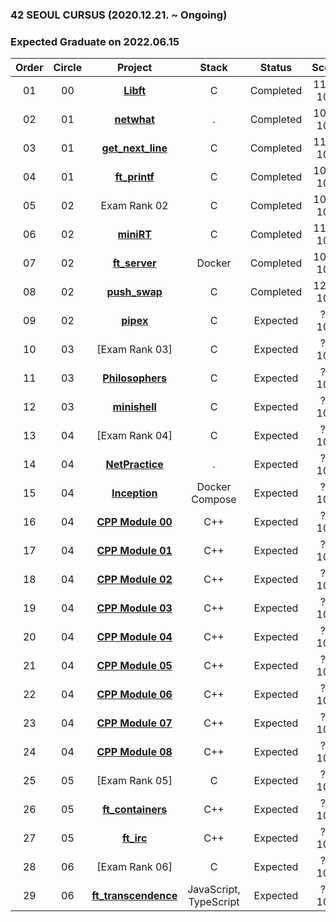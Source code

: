 ### 42 SEOUL CURSUS (2020.12.21. ~ Ongoing)
### Expected Graduate on 2022.06.15

 |Order|Circle|Project|Stack|Status|Score|Subject|
 |:---:|:---:|:---:|:---:|:---:|:---:|:---:|
 |01|00|[**Libft**](https://github.com/bigpel66/42-cursus/tree/main/circle-00/Libft)|C|Completed|115 / 100|[Subject](https://github.com/bigpel66/42-cursus/blob/main/circle-00/circle00%20-%20Libft.pdf)|
 |02|01|[**netwhat**](https://bigpel66.oopy.io/library/42/inner-circle/2)|.|Completed|100 / 100|[Subject](https://github.com/bigpel66/42-cursus/blob/main/circle-01/circle01%20-%20netwhat.pdf)|
 |03|01|[**get_next_line**](https://github.com/bigpel66/42-cursus/tree/main/circle-01/get_next_line)|C|Completed|115 / 100|[Subject](https://github.com/bigpel66/42-cursus/blob/main/circle-01/circle01%20-%20get_next_line.pdf)|
 |04|01|[**ft_printf**](https://github.com/bigpel66/42-cursus/tree/main/circle-01/ft_printf)|C|Completed|109 / 100|[Subject](https://github.com/bigpel66/42-cursus/blob/main/circle-01/circle01%20-%20ft_printf.pdf)|
 |05|02|Exam Rank 02|C|Completed|100 / 100|
 |06|02|[**miniRT**](https://github.com/bigpel66/42-cursus/tree/main/circle-02/miniRT)|C|Completed|115 / 100|[Subject](https://github.com/bigpel66/42-cursus/blob/main/circle-02/circle02%20-%20miniRT.pdf)|
 |07|02|[**ft_server**](https://github.com/bigpel66/42-cursus/tree/main/circle-02/ft_server)|Docker|Completed|100 / 100|[Subject](https://github.com/bigpel66/42-cursus/blob/main/circle-02/circle02%20-%20ft_server.pdf)|
 |08|02|[**push_swap**](https://github.com/bigpel66/42-cursus/tree/main/circle-02/push_swap)|C|Completed|125 / 100|[Subject](https://github.com/bigpel66/42-cursus/blob/main/circle-02/circle02%20-%20push_swap.pdf)|
 |09|02|[**pipex**](https://github.com/bigpel66/42-cursus/tree/main/circle-02/pipex)|C|Expected|? / 100|[Subject](https://github.com/bigpel66/42-cursus/blob/main/circle-02/circle02%20-%20pipex.pdf)|
 |10|03|[Exam Rank 03]|C|Expected|? / 100|
 |11|03|[**Philosophers**](https://github.com/bigpel66/42-cursus/tree/main/circle-04/Philosophers)|C|Expected|? / 100|[Subject]()|
 |12|03|[**minishell**](https://github.com/bigpel66/42-cursus/tree/main/circle-03/minishell)|C|Expected|? / 100|[Subject]()|
 |13|04|[Exam Rank 04]|C|Expected|? / 100|
 |14|04|[**NetPractice**](https://bigpel66.oopy.io/library/42/inner-circle/2)|.|Expected|? / 100|[Subject]()|
 |15|04|[**Inception**](https://github.com/bigpel66/42-cursus/tree/main/circle-03/Inception)|Docker Compose|Expected|? / 100|[Subject]()|
 |16|04|[**CPP Module 00**](https://github.com/bigpel66/42-cursus/tree/main/circle-04/CPP%20Module%2000)|C++|Expected|? / 100|[Subject]()|
 |17|04|[**CPP Module 01**](https://github.com/bigpel66/42-cursus/tree/main/circle-04/CPP%20Module%2001)|C++|Expected|? / 100|[Subject]()|
 |18|04|[**CPP Module 02**](https://github.com/bigpel66/42-cursus/tree/main/circle-04/CPP%20Module%2002)|C++|Expected|? / 100|[Subject]()|
 |19|04|[**CPP Module 03**](https://github.com/bigpel66/42-cursus/tree/main/circle-04/CPP%20Module%2003)|C++|Expected|? / 100|[Subject]()|
 |20|04|[**CPP Module 04**](https://github.com/bigpel66/42-cursus/tree/main/circle-04/CPP%20Module%2004)|C++|Expected|? / 100|[Subject]()|
 |21|04|[**CPP Module 05**](https://github.com/bigpel66/42-cursus/tree/main/circle-04/CPP%20Module%2005)|C++|Expected|? / 100|[Subject]()|
 |22|04|[**CPP Module 06**](https://github.com/bigpel66/42-cursus/tree/main/circle-04/CPP%20Module%2006)|C++|Expected|? / 100|[Subject]()|
 |23|04|[**CPP Module 07**](https://github.com/bigpel66/42-cursus/tree/main/circle-04/CPP%20Module%2007)|C++|Expected|? / 100|[Subject]()|
 |24|04|[**CPP Module 08**](https://github.com/bigpel66/42-cursus/tree/main/circle-04/CPP%20Module%2008)|C++|Expected|? / 100|[Subject]()|
 |25|05|[Exam Rank 05]|C|Expected|? / 100|
 |26|05|[**ft_containers**](https://github.com/bigpel66/42-cursus/tree/main/circle-05/ft_containers)|C++|Expected|? / 100|[Subject]()|
 |27|05|[**ft_irc**](https://github.com/bigpel66/42-cursus/tree/main/circle-05/ft_irc)|C++|Expected|? / 100|[Subject]()|
 |28|06|[Exam Rank 06]|C|Expected|? / 100|
 |29|06|[**ft_transcendence**](https://github.com/bigpel66/42-cursus/tree/main/circle-06/ft_transcendence)|JavaScript, TypeScript|Expected|? / 100|[Subject]()|

